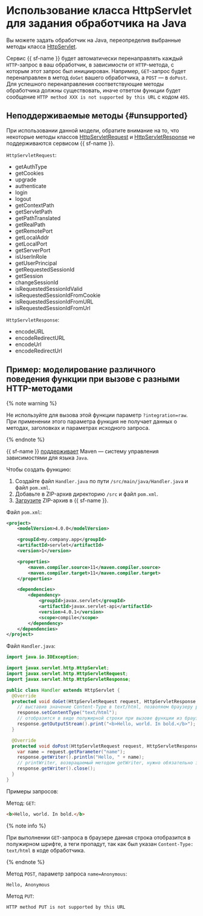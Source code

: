 # Использование класса HttpServlet для задания обработчика на Java

Вы можете задать обработчик на Java, переопределив выбранные методы класса [HttpServlet](https://docs.oracle.com/javaee/7/api/javax/servlet/http/HttpServlet.html).

Сервис {{ sf-name }} будет автоматически перенаправлять каждый `HTTP`-запрос в ваш обработчик, в зависимости от `HTTP`-метода, с которым этот запрос был инициирован. Например, `GET`-запрос будет перенаправлен в метод `doGet` вашего обработчика, а `POST` — в `doPost`. Для успешного перенаправления соответствующие методы обработчика должны существовать, иначе ответом функции будет сообщение `HTTP method XXX is not supported by this URL` с кодом `405`.

## Неподдерживаемые методы {#unsupported}

При использовании данной модели, обратите внимание на то, что некоторые методы классов [HttpServletRequest](https://docs.oracle.com/javaee/7/api/javax/servlet/http/HttpServletRequest.html) и [HttpServletResponse](https://docs.oracle.com/javaee/7/api/javax/servlet/http/HttpServletResponse.html) не поддерживаются сервисом {{ sf-name }}.

`HttpServletRequest`:
- getAuthType
- getCookies
- upgrade
- authenticate
- login
- logout
- getContextPath
- getServletPath
- getPathTranslated
- getRealPath
- getRemotePort
- getLocalAddr
- getLocalPort
- getServerPort
- isUserInRole
- getUserPrincipal
- getRequestedSessionId
- getSession
- changeSessionId
- isRequestedSessionIdValid
- isRequestedSessionIdFromCookie
- isRequestedSessionIdFromURL
- isRequestedSessionIdFromUrl

`HttpServletResponse`:
- encodeURL
- encodeRedirectURL
- encodeUrl
- encodeRedirectUrl

## Пример: моделирование различного поведения функции при вызове с разными HTTP-методами

{% note warning %}

Не используйте для вызова этой функции параметр `?integration=raw`. При применении этого параметра функция не получает данных о методах, заголовках и параметрах исходного запроса.

{% endnote %}

{{ sf-name }} [поддерживает](../dependencies.md#maven) Maven — систему управления зависимостями для языка `Java`.

Чтобы создать функцию:
1. Создайте файл `Handler.java` по пути `/src/main/java/Handler.java` и файл `pom.xml`.
1. Добавьте в ZIP-архив директорию `/src` и файл `pom.xml`.
1. [Загрузите](../../../operations/function/version-manage.md#func-version-create) ZIP-архив в {{ sf-name }}.

Файл `pom.xml`:

```xml
<project>
    <modelVersion>4.0.0</modelVersion>

    <groupId>my.company.app</groupId>
    <artifactId>servlet</artifactId>
    <version>1</version>

    <properties>
        <maven.compiler.source>11</maven.compiler.source>
        <maven.compiler.target>11</maven.compiler.target>
    </properties>

    <dependencies>
        <dependency>
            <groupId>javax.servlet</groupId>
            <artifactId>javax.servlet-api</artifactId>
            <version>4.0.1</version>
            <scope>compile</scope>
        </dependency>
    </dependencies>
</project>
```

Файл `Handler.java`:
```java
import java.io.IOException;

import javax.servlet.http.HttpServlet;
import javax.servlet.http.HttpServletRequest;
import javax.servlet.http.HttpServletResponse;

public class Handler extends HttpServlet {
  @Override
  protected void doGet(HttpServletRequest request, HttpServletResponse response) throws IOException {
    // выставив значение Content-Type в text/html, позволяем браузеру рендерить html код
    response.setContentType("text/html");
    // отобразится в виде полужирной строки при вызове функции из браузера
    response.getOutputStream().print("<b>Hello, world. In bold.</b>");
  }

  @Override
  protected void doPost(HttpServletRequest request, HttpServletResponse response) throws IOException {
    var name = request.getParameter("name");
    response.getWriter().println("Hello, " + name);
    // printWriter, возвращаемый методом getWriter, нужно обязательно закрывать
    response.getWriter().close();
  }
}
```

Примеры запросов:

Метод: `GET`:

```html
<b>Hello, world. In bold.</b>
```

{% note info %}

При выполнении `GET`-запроса в браузере данная строка отобразится в полужирном шрифте, а теги пропадут, так как был указан `Content-Type: text/html` в коде обработчика.

{% endnote %}

Метод `POST`, параметр запроса `name=Anonymous`:

```text
Hello, Anonymous
```

Метод `PUT`:

```text
HTTP method PUT is not supported by this URL
```